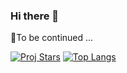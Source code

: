 ### Hi there 👋

<!--
**Li0329/Li0329** is a ✨ _special_ ✨ repository because its `README.md` (this file) appears on your GitHub profile.

Here are some ideas to get you started:

- 🔭 I’m currently working on ...
- 🌱 I’m currently learning ...
- 👯 I’m looking to collaborate on ...
- 🤔 I’m looking for help with ...
- 💬 Ask me about ...
- 📫 How to reach me: ...
- 😄 Pronouns: ...
- ⚡ Fun fact: ...
-->
🌱To be continued ...


[![Proj Stars](https://github-readme-stats.vercel.app/api?username=li0329)](https://github.com/anuraghazra/github-readme-stats)
[![Top Langs](https://github-readme-stats.vercel.app/api/top-langs/?username=li0329&layout=compact)](https://github.com/anuraghazra/github-readme-stats)
